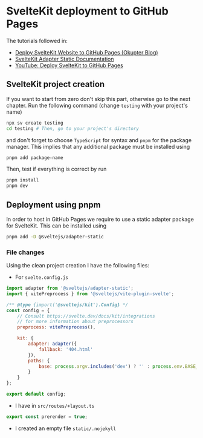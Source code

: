 # SvelteKit deployment to GitHub Pages

The tutorials followed in:

- [Deploy SvelteKit Website to GitHub Pages (Okupter Blog)](https://www.okupter.com/blog/deploy-sveltekit-website-to-github-pages)
- [SvelteKit Adapter Static Documentation](https://svelte.dev/docs/kit/adapter-static)
- [YouTube: Deploy SvelteKit to GitHub Pages](https://www.youtube.com/watch?v=Fw0tbaaGvII)

## SvelteKit project creation
If you want to start from zero don't skip this part, otherwise go to the next chapter. Run the following command (change `testing` with your project's name)
```bash
npx sv create testing
cd testing # Then, go to your project's directory
```
and don't forget to choose `TypeScript` for syntax and `pnpm` for the package manager. This implies that any additional package must be installed using
```bash
pnpm add package-name
```
Then, test if everything is correct by run
```bash
pnpm install
pnpm dev
```

## Deployment using pnpm

In order to host in GitHub Pages we require to use a static adapter package for SvelteKit. This can be installed using
```bash
pnpm add -D @sveltejs/adapter-static
```

### File changes

Using the clean project creation I have the following files:
- For `svelte.config.js`
```js
import adapter from '@sveltejs/adapter-static';
import { vitePreprocess } from '@sveltejs/vite-plugin-svelte';

/** @type {import('@sveltejs/kit').Config} */
const config = {
	// Consult https://svelte.dev/docs/kit/integrations
	// for more information about preprocessors
	preprocess: vitePreprocess(),

	kit: {
		adapter: adapter({
			fallback: '404.html'
		}),
		paths: {
			base: process.argv.includes('dev') ? '' : process.env.BASE_PATH
		}
	}
};

export default config;
```
- I have in `src/routes/+layout.ts`
```ts
export const prerender = true;
```
- I created an empty file `static/.nojekyll`

### 